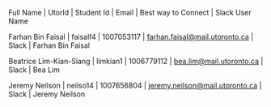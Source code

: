 Full Name         | UtorId   | Student Id | Email                          | Best way to Connect | Slack User Name

Farhan Bin Faisal | faisalf4 | 1007053117 | farhan.faisal@mail.utoronto.ca | Slack               | Farhan Bin Faisal

Beatrice Lim-Kian-Siang | limkian1 | 1006779112 | bea.lim@mail.utoronto.ca | Slack | Bea Lim

Jeremy Neilson | neilso14 | 1007656804 | jeremy.neilson@mail.utoronto.ca | Slack | Jeremy Neilson
